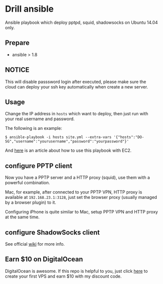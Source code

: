 Drill ansible
=============

Ansible playbook which deploy pptpd, squid, shadowsocks on Ubuntu 14.04 only.

## Prepare

+ ansible > 1.8

## NOTICE

This will disable passsword login after executed, please make sure the cloud can deploy your ssh key automatically when create a new server.

## Usage

Change the IP address in `hosts` which want to deploy, then just run with your real username and password.

The following is an example:

	$ ansible-playbook -i hosts site.yml --extra-vars '{"hosts":"DO-SG","username":"yourusername","password":"yourpassword"}'

And [here](https://opensourcehacker.com/2015/04/12/almost-free-netflix-vpn-on-amazon-ec2-set-up-in-30-minutes-using-ansible/) is an article about how to use this playbook with EC2. 

## configure PPTP client

Now you have a PPTP server and a HTTP proxy (squid), use them with a powerful combination.

Mac, for example, after connected to your PPTP VPN, HTTP proxy is available at `192.168.23.1:3128`, just set the browser proxy (usually managed by a browser plugin) to it.

Configuring iPhone is quite similar to Mac, setup PPTP VPN and HTTP proxy at the same time.

## configure ShadowSocks client

See official [wiki](https://github.com/shadowsocks/shadowsocks/wiki/Ports-and-Clients) for more info.

## Earn $10 on DigitalOcean

DigitalOcean is awesome. If this repo is helpful to you, just click [here](https://www.digitalocean.com/?refcode=c07abab931c2) to create your first VPS and earn $10 with my discount code.
